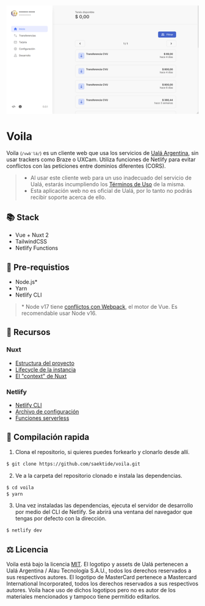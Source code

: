 ![Voila Demo](.github/assets/demo.gif)
# Voila
Voila <small>(`/vwäˈlä/`)</small> es un cliente web que usa los servicios de [Ualá Argentina](https://www.uala.com.ar/), sin usar trackers como Braze o UXCam. Utiliza funciones de Netlify para evitar conflictos con las peticiones entre dominios diferentes (CORS).

> * Al usar este cliente web para un uso inadecuado del servicio de Ualá, estarás incumpliendo los [Términos de Uso](https://www.uala.com.ar/tyc.html) de la misma.
> * Esta aplicación web no es oficial de Ualá, por lo tanto no podrás recibir soporte acerca de ello.


## 📚 Stack
* Vue + Nuxt 2
* TailwindCSS
* Netlify Functions

## 📏 Pre-requistios
* Node.js*
* Yarn
* Netlify CLI

> \* Node v17 tiene [conflictos con Webpack](https://github.com/webpack/webpack/issues/14532), el motor de Vue. Es recomendable usar Node v16.

## 📖 Recursos
### Nuxt
* [Estructura del proyecto](https://nuxtjs.org/docs/get-started/directory-structure)
* [Lifecycle de la instancia](https://nuxtjs.org/docs/concepts/nuxt-lifecycle)
* [El "context" de Nuxt](https://nuxtjs.org/docs/internals-glossary/context)

### Netlify
* [Netlify CLI](https://cli.netlify.com/)
* [Archivo de configuración](https://docs.netlify.com/configure-builds/file-based-configuration/)
* [Funciones serverless](https://docs.netlify.com/functions/overview/)
## 🚀 Compilación rapida
1. Clona el repositorio, si quieres puedes forkearlo y clonarlo desde allí.
```sh
$ git clone https://github.com/saektide/voila.git
```

2. Ve a la carpeta del repositorio clonado e instala las dependencias.
```sh
$ cd voila
$ yarn
```

3. Una vez instaladas las dependencias, ejecuta el servidor de desarrollo por medio del CLI de Netlify. Se abrirá una ventana del navegador que tengas por defecto con la dirección.
```sh
$ netlify dev
```

## ⚖ Licencia
Voila está bajo la licencia [MIT](/LICENSE).
El logotipo y assets de Ualá pertenecen a Ualá Argentina / Alau Tecnología S.A.U., todos los derechos reservados a sus respectivos autores.
El logotipo de MasterCard pertenece a Mastercard International Incorporated, todos los derechos reservados a sus respectivos autores.
Voila hace uso de dichos logotipos pero no es autor de los materiales mencionados y tampoco tiene permitido editarlos.
